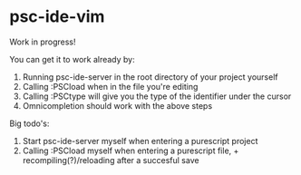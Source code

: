 # psc-ide-vim

Work in progress!

You can get it to work already by:
1. Running psc-ide-server in the root directory of your project yourself
2. Calling :PSCload when in the file you're editing
3. Calling :PSCtype will give you the type of the identifier under the cursor
4. Omnicompletion should work with the above steps

Big todo's: 
1. Start psc-ide-server myself when entering a purescript project
2. Calling :PSCload myself when entering a purescript file, + recompiling(?)/reloading after a succesful save
